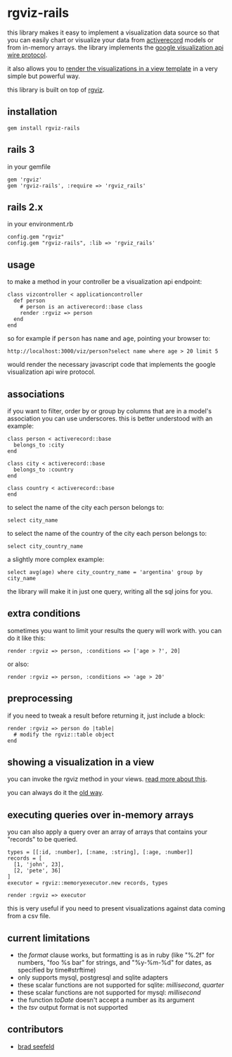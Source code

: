 rgviz-rails
===========

this library makes it easy to implement a visualization data source so that you can easily chart or visualize your data from [activerecord](http://ar.rubyonrails.org/) models or from in-memory arrays. the library implements the [google visualization api wire protocol](http://code.google.com/apis/visualization/documentation/dev/implementing_data_source.html).

it also allows you to [render the visualizations in a view template](https://github.com/asterite/rgviz-rails/wiki/showing-a-visualization-in-a-view) in a very simple but powerful way.

this library is built on top of [rgviz](https://github.com/asterite/rgviz).

installation
------------

    gem install rgviz-rails

rails 3
-------

in your gemfile

    gem 'rgviz'
    gem 'rgviz-rails', :require => 'rgviz_rails'

rails 2.x
---------

in your environment.rb

    config.gem "rgviz"
    config.gem "rgviz-rails", :lib => 'rgviz_rails'

usage
-----

to make a method in your controller be a visualization api endpoint:

    class vizcontroller < applicationcontroller
      def person
        # person is an activerecord::base class
        render :rgviz => person
      end
    end

so for example if <tt>person</tt> has <tt>name</tt> and <tt>age</tt>, pointing your browser to:

    http://localhost:3000/viz/person?select name where age > 20 limit 5

would render the necessary javascript code that implements the google visualization api wire protocol.

associations
------------

if you want to filter, order by or group by columns that are in a model's association you can use underscores. this is better understood with an example:

    class person < activerecord::base
      belongs_to :city
    end

    class city < activerecord::base
      belongs_to :country
    end

    class country < activerecord::base
    end

to select the name of the city each person belongs to:

    select city_name

to select the name of the country of the city each person belongs to:

    select city_country_name

a slightly more complex example:

    select avg(age) where city_country_name = 'argentina' group by city_name

the library will make it in just one query, writing all the sql joins for you.

extra conditions
----------------

sometimes you want to limit your results the query will work with. you can do it like this:

    render :rgviz => person, :conditions => ['age > ?', 20]

or also:

    render :rgviz => person, :conditions => 'age > 20'

preprocessing
-------------

if you need to tweak a result before returning it, just include a block:

    render :rgviz => person do |table|
      # modify the rgviz::table object
    end

showing a visualization in a view
---------------------------------

you can invoke the rgviz method in your views. [read more about this](https://github.com/asterite/rgviz-rails/wiki/showing-a-visualization-in-a-view).

you can always do it the [old way](http://code.google.com/apis/visualization/documentation/using_overview.html).

executing queries over in-memory arrays
---------------------------------------

you can also apply a query over an array of arrays that contains your "records" to be queried.

    types = [[:id, :number], [:name, :string], [:age, :number]]
    records = [
      [1, 'john', 23],
      [2, 'pete', 36]
    ]
    executor = rgviz::memoryexecutor.new records, types

    render :rgviz => executor

this is very useful if you need to present visualizations against data coming from a csv file.

current limitations
-------------------

* the *format* clause works, but formatting is as in ruby (like "%.2f" for numbers, "foo %s bar" for strings, and "%y-%m-%d" for dates, as specified by time#strftime)
* only supports mysql, postgresql and sqlite adapters
* these scalar functions are not supported for sqlite: *millisecond*, *quarter*
* these scalar functions are not supported for mysql: *millisecond*
* the function *toDate* doesn't accept a number as its argument
* the *tsv* output format is not supported

contributors
------------

* [brad seefeld](https://github.com/bradseefeld)
